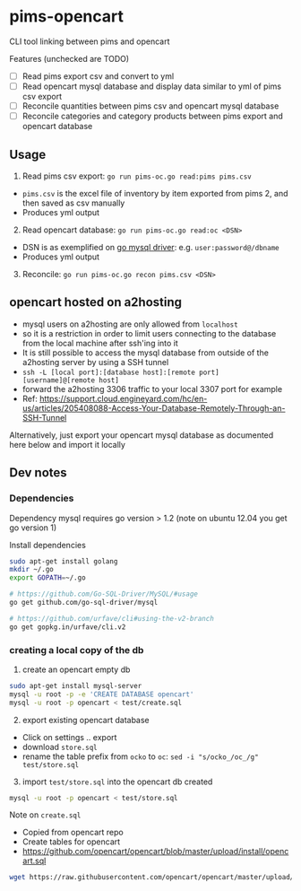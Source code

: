 # pims-opencart
CLI tool linking between pims and opencart

Features (unchecked are TODO)
- [ ] Read pims export csv and convert to yml
- [ ] Read opencart mysql database and display data similar to yml of pims csv export
- [ ] Reconcile quantities between pims csv and opencart mysql database
- [ ] Reconcile categories and category products between pims export and opencart database

## Usage

1. Read pims csv export: `go run pims-oc.go read:pims pims.csv`

* `pims.csv` is the excel file of inventory by item exported from pims 2, and then saved as csv manually
* Produces yml output

2. Read opencart database: `go run pims-oc.go read:oc <DSN>`

* DSN is as exemplified on
  [go mysql driver](https://github.com/Go-SQL-Driver/MySQL/#examples):
  e.g. `user:password@/dbname`
* Produces yml output

3. Reconcile: `go run pims-oc.go recon pims.csv <DSN>`

## opencart hosted on a2hosting
* mysql users on a2hosting are only allowed from `localhost`
* so it is a restriction in order to limit users connecting to the database from the local machine after ssh'ing into it
* It is still possible to access the mysql database from outside of the a2hosting server by using a SSH tunnel
 * `ssh -L [local port]:[database host]:[remote port] [username]@[remote host]`
 * forward the a2hosting 3306 traffic to your local 3307 port for example
 * Ref: https://support.cloud.engineyard.com/hc/en-us/articles/205408088-Access-Your-Database-Remotely-Through-an-SSH-Tunnel

Alternatively, just export your opencart mysql database as documented here below and import it locally

## Dev notes

### Dependencies
Dependency mysql requires go version > 1.2 (note on ubuntu 12.04 you get go version 1)

Install dependencies
```bash
sudo apt-get install golang
mkdir ~/.go
export GOPATH=~/.go

# https://github.com/Go-SQL-Driver/MySQL/#usage
go get github.com/go-sql-driver/mysql

# https://github.com/urfave/cli#using-the-v2-branch
go get gopkg.in/urfave/cli.v2
```

### creating a local copy of the db
1. create an opencart empty db

```bash
sudo apt-get install mysql-server
mysql -u root -p -e 'CREATE DATABASE opencart'
mysql -u root -p opencart < test/create.sql
```

2. export existing opencart database
  * Click on settings .. export
  * download `store.sql`
  * rename the table prefix from `ocko` to `oc`: `sed -i "s/ocko_/oc_/g" test/store.sql`


3. import `test/store.sql` into the opencart db created

```bash
mysql -u root -p opencart < test/store.sql
```

Note on `create.sql`
* Copied from opencart repo
* Create tables for opencart
* https://github.com/opencart/opencart/blob/master/upload/install/opencart.sql

```bash
wget https://raw.githubusercontent.com/opencart/opencart/master/upload/install/opencart.sql -O test/create.sql
```


